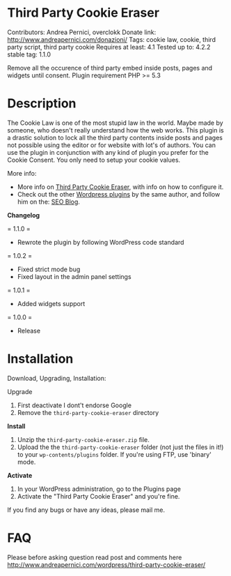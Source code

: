 # Third Party Cookie Eraser 
Contributors: Andrea Pernici, overclokk
Donate link: http://www.andreapernici.com/donazioni/
Tags: cookie law, cookie, third party script, third party cookie
Requires at least: 4.1
Tested up to: 4.2.2
stable tag: 1.1.0

Remove all the occurence of third party embed inside posts, pages and widgets until consent. Plugin requirement PHP >= 5.3

# Description 

The Cookie Law is one of the most stupid law in the world. Maybe made by someone, who doesn't really understand how the web works. 
This plugin is a drastic solution to lock all the third party contents inside posts and pages not possible using the editor or for website with lot's of authors.
You can use the plugin in conjunction with any kind of plugin you prefer for the Cookie Consent. You only need to setup your cookie values.

More info:

* More info on [Third Party Cookie Eraser](http://www.andreapernici.com/wordpress/third-party-cookie-eraser/), with info on how to configure it.
* Check out the other [Wordpress plugins](http://www.andreapernici.com/wordpress/) by the same author, and follow him on the: [SEO Blog](http://seoblog.giorgiotave.it/).

**Changelog**

= 1.1.0 =
* Rewrote the plugin by following WordPress code standard

= 1.0.2 =
* Fixed strict mode bug
* Fixed layout in the admin panel settings

= 1.0.1 =
* Added widgets support


= 1.0.0 =
* Release

# Installation 

Download, Upgrading, Installation:

Upgrade

1. First deactivate I dont't endorse Google
1. Remove the `third-party-cookie-eraser` directory

**Install**

1. Unzip the `third-party-cookie-eraser.zip` file. 
1. Upload the the `third-party-cookie-eraser` folder (not just the files in it!) to your `wp-contents/plugins` folder. If you're using FTP, use 'binary' mode.

**Activate**

1. In your WordPress administration, go to the Plugins page
1. Activate the "Third Party Cookie Eraser" and you're fine.

If you find any bugs or have any ideas, please mail me.

# FAQ

Please before asking question read post and comments here http://www.andreapernici.com/wordpress/third-party-cookie-eraser/